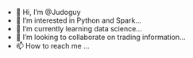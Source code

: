 - 👋 Hi, I’m @Judoguy
- 👀 I’m interested in Python and Spark...
- 🌱 I’m currently learning data science...
- 💞️ I’m looking to collaborate on trading information...
- 📫 How to reach me ...

<!---
Judoguy/Judoguy is a ✨ special ✨ repository because its `README.md` (this file) appears on your GitHub profile.
You can click the Preview link to take a look at your changes.
--->
